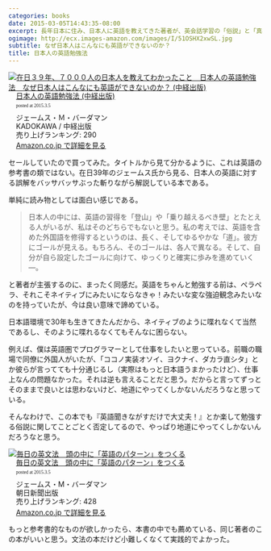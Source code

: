 ```yaml
---
categories: books
date: 2015-03-05T14:43:35-08:00
excerpt: 長年日本に住み、日本人に英語を教えてきた著者が、英会話学習の「俗説」と「真相」を紹介し、「そんな勉強法だから英語ができない！」と斬る一冊。本当に英語上達を目指す人に必要な勉強法とは何かを語ります。
ogimage: http://ecx.images-amazon.com/images/I/51OSHX2xwSL.jpg
subtitle: なぜ日本人はこんなにも英語ができないのか？
title: 日本人の英語勉強法
---
```


<div class="azlink-box"><div class="azlink-image" style="float:left"><a href="http://www.amazon.co.jp/exec/obidos/ASIN/B00G6E8FBK/warikiru-22/" name="azlinklink" target="_blank"><img src="http://ecx.images-amazon.com/images/I/51OSHX2xwSL._SL160_.jpg" alt="在日３９年、７０００人の日本人を教えてわかったこと　日本人の英語勉強法　なぜ日本人はこんなにも英語ができないのか？ (中経出版)" style="border:none" /></a></div><div class="azlink-info" style="float:left;margin-left:15px;line-height:120%"><div class="azlink-name" style="margin-bottom:10px;line-height:120%"><a href="http://www.amazon.co.jp/exec/obidos/ASIN/B00G6E8FBK/warikiru-22/" name="azlinklink" target="_blank">日本人の英語勉強法 (中経出版)</a><div class="azlink-powered-date" style="font-size:7pt;margin-top:5px;font-family:verdana;line-height:120%">posted at 2015.3.5</div></div><div class="azlink-detail">ジェームス・Ｍ・バーダマン<br />KADOKAWA / 中経出版<br />売り上げランキング: 290<br /></div><div class="azlink-link" style="margin-top:5px"><a href="http://www.amazon.co.jp/exec/obidos/ASIN/B00G6E8FBK/warikiru-22/" target="_blank">Amazon.co.jp で詳細を見る</a></div></div><div class="azlink-footer" style="clear:left"></div></div>

セールしていたので買ってみた。タイトルから見て分かるように、これは英語の参考書の類ではない。在日39年のジェームス氏から見る、日本人の英語に対する誤解をバッサバッサぶった斬りながら解説している本である。

単純に読み物としては面白い感じである。

> 日本人の中には、英語の習得を「登山」や「乗り越えるべき壁」とたとえる人がいるが、私はそのどちらでもないと思う。私の考えでは、英語を含めた外国語を修得するというのは、長く、そしてゆるやかな「道」。彼方にゴールが見える。もちろん、そのゴールは、各人で異なる。そして、自分が自ら設定したゴールに向けて、ゆっくりと確実に歩みを進めていく―。

と著者が主張するのに、まったく同感だ。英語をちゃんと勉強する前は、ペラペラ、それこそネイティブにみたいにならなきゃ！みたいな変な強迫観念みたいなのを持っていたが、今は良い意味で諦めている。

日本語環境で30年も生きてきたんだから、ネイティブのように喋れなくて当然であるし、そのように喋れるなくてもそんなに困らない。

例えば、僕は英語圏でプログラマーとして仕事をしたいと思っている。前職の職場で同僚に外国人がいたが、「ココノ実装オソイ、ヨクナイ、ダカラ直シタ」とか彼らが言ってても十分通じるし（実際はもっと日本語うまかったけど）、仕事上なんの問題なかった。それは逆も言えることだと思う。だからと言ってずっとそのままで良いとは思わないけど、地道にやってくしかないんだろうなと思っている。

そんなわけで、この本でも『英語聞きながすだけで大丈夫！』とか楽して勉強する俗説に関してことごとく否定してるので、やっぱり地道にやってくしかないんだろうなと思う。

<div class="azlink-box"><div class="azlink-image" style="float:left"><a href="http://www.amazon.co.jp/exec/obidos/ASIN/B00C1BG8SE/warikiru-22/" name="azlinklink" target="_blank"><img src="http://ecx.images-amazon.com/images/I/51U55eWV6DL._SL160_.jpg" alt="毎日の英文法　頭の中に「英語のパターン」をつくる" style="border:none" /></a></div><div class="azlink-info" style="float:left;margin-left:15px;line-height:120%"><div class="azlink-name" style="margin-bottom:10px;line-height:120%"><a href="http://www.amazon.co.jp/exec/obidos/ASIN/B00C1BG8SE/warikiru-22/" name="azlinklink" target="_blank">毎日の英文法　頭の中に「英語のパターン」をつくる</a><div class="azlink-powered-date" style="font-size:7pt;margin-top:5px;font-family:verdana;line-height:120%">posted at 2015.3.5</div></div><div class="azlink-detail">ジェームス・M・バーダマン <br />朝日新聞出版<br />売り上げランキング: 428<br /></div><div class="azlink-link" style="margin-top:5px"><a href="http://www.amazon.co.jp/exec/obidos/ASIN/B00C1BG8SE/warikiru-22/" target="_blank">Amazon.co.jp で詳細を見る</a></div></div><div class="azlink-footer" style="clear:left"></div></div>

もっと参考書的なものが欲しかったら、本書の中でも薦めている、同じ著者のこの本がいいと思う。文法の本だけど小難しくなくて実践的でよかった。